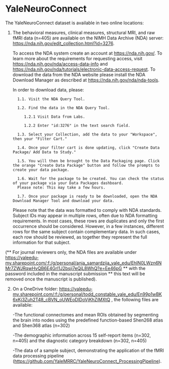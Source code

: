 # YaleNeuroConnect

The YaleNeuroConnect dataset is available in two online locations: 

1) The behavioral measures, clinical measures, structural MRI, and raw fMRI data (n=405) are available on the NIMH Data Archive (NDA) server: https://nda.nih.gov/edit_collection.html?id=3276.

   To access the NDA system create an account at https://nda.nih.gov/. To learn more about the requirements for requesting access, visit https://nda.nih.gov/nda/access-data-info and https://nda.nih.gov/nda/tutorials/electronic-data-access-request. To download the data from the NDA website please install the NDA Download Manager as described at https://nda.nih.gov/nda/nda-tools.

   In order to download data, please:

         1.1. Visit the NDA Query Tool.

         1.2. Find the data in the NDA Query Tool.

            1.2.1 Visit Data from Labs.
   
            1.2.2 Enter "id:3276" in the text search field.
   
         1.3. Select your Collection, add the data to your "Workspace", then your "Filter Cart."

         1.4. Once your filter cart is done updating, click "Create Data Package/ Add Data to Study."

         1.5. You will then be brought to the Data Packaging page. Click the orange "Create Data Package" button and follow the prompts to create your data package.

         1.6. Wait for the package to be created. You can check the status of your package via your Data Packages dashboard.
         Please note: This may take a few hours. 
   
         1.7. Once your package is ready to be downloaded, open the NDA Download Manager Tool and download your data.

   Please note that the data was formatted to comply with NDA standards. Subject IDs may appear in multiple rows, often due to NDA formatting requirements. In most cases, these rows are duplicates and only the first occurrence should be considered. However, in a few instances, different rows for the same subject contain complementary data. In such cases, each row should be reviewed, as together they represent the full information for that subject.

(** For journal reviewers only, the NDA files are available under https://yaleedu-my.sharepoint.com/:f:/g/personal/anja_samardzija_yale_edu/EhIN0LWzn6NMr7ZWJRqwHvQB6E4Grl1J2bsji7eQjL8WhQ?e=Ee46pG ** with the password included in the manuscript submission ** this text will be removed once the manuscript is published). 


2) On a OneDrive folder:
   https://yaleedu-my.sharepoint.com/:f:/g/personal/todd_constable_yale_edu/En99p1wBK6xKj3Zuh2T48_cBVN_oUWEoDlDoVjKhZiMXtQ , the following files are available:
   
      -The functional connectomes and mean ROIs obtained by segmenting the brain into nodes using the predefined function-based Shen268 atlas and Shen368 atlas (n=302)

      -The demographic information across 15 self-report items (n=302, n=405) and the diagnostic category breakdown (n=302, n=405)
   
      -The data of a sample subject, demonstrating the application of the fMRI data processing pipeline (https://github.com/YaleMRRC/YaleNeuroConnect_ProcessingPipeline).







